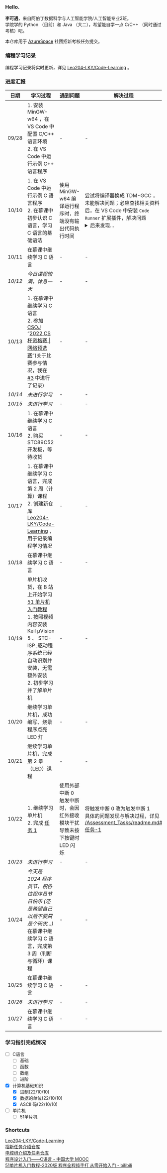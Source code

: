 ### Hello.  
**李可遇**，来自阿伯丁数据科学与人工智能学院/人工智能专业2班。  
学院学的 Python （目前）和 Java （大二），希望能自学一点 C/C++ （同时通过考核）吧。  

本仓库用于 [AzureSpace](https://github.com/AzureSpace531) 社团招新考核任务提交。  

### 编程学习记录  
编程学习记录将实时更新，详见 [Leo204-LKY/Code-Learning](https://github.com/Leo204-LKY/Code-Learning) 。  

### 进度汇报  
| 日期 | 学习过程 | 遇到问题 | 解决过程 |  
| --- | --- | --- | --- |  
| 09/28 | 1. 安装 MinGW-w64 ，在 VS Code 中配置 C/C++ 语言环境<br>2. 在 VS Code 中运行示例 C++ 语言程序   | - | - |
| 10/10 | 1. 在 VS Code 中运行示例 C 语言程序<br>2. 在慕课中初步认识 C 语言，学习 C 语言的基础语法  | 使用 MinGW-w64 编译运行程序时，终端没有输出代码执行时间 | 尝试将编译器换成 TDM-GCC ，未能解决问题；必应查找相关资料后，在 VS Code 中安装 `Code Runner` 扩展插件，解决问题<br><details><summary>后来发现…</summary><pre>（后来发现 Code Runner 默认在 VS Code 的“输出”部分显示运行<br>时间，此时因为输出为只读，无法进行输入操作[如下图]；而如果配<br>置 Code Runner 在终端中运行，则无法显示程序运行时间，最终放<br>弃尝试同时满足以上两个要求，仅在需要时选择对应运行方式）<br><img width="400" alt="image" src="https://user-images.githubusercontent.com/57821066/195294895-e44cb0e0-8346-4df8-9f83-464edc1a745f.png"></pre></details> |  
| 10/11 | 在慕课中继续学习 C 语言 | - | - |  
| *10/12* | *今日课程较满，休息一天* | - | - |  
| 10/13 | 1. 在慕课中继续学习 C 语言<br>2. 参加 [CSOJ](http://csoj.scnu.edu.cn/) “[2022 CS杯资格赛 \| 网络预选赛](http://csoj.scnu.edu.cn/contest/71)”(关于比赛参与情况，我在 [#3](https://github.com/Leo204-LKY/LiKeyu_RecruitTask/issues/3) 中进行了记录) | - | - |  
| *10/14* | *未进行学习* | - | - |  
| *10/15* | *未进行学习* | - | - |  
| 10/16 | 1. 在慕课中继续学习 C 语言<br>2. 购买 STC89C52 开发板，等待收货 | - | - |  
| 10/17 | 1. 在慕课中继续学习 C 语言，完成第 2 周（计算）课程<br>2. 创建新仓库 [Leo204-LKY/Code-Learning](https://github.com/Leo204-LKY/Code-Learning) ，用于记录编程学习情况 | - | - |  
| 10/18 | 在慕课中继续学习 C 语言 | - | - |  
| 10/19 | 单片机收货，在 B 站上开始学习 [51 单片机入门教程](https://b23.tv/BV1Mb411e7re)<br>1. 按照视频内容安装 Keil μVision 5 、 STC-ISP ;驱动程序系统已经自动识别并安装，无需额外安装<br>2. 初步学习并了解单片机 | - | - |  
| 10/20 | 继续学习单片机，成功编写、烧录程序点亮 LED 灯 | - | - |  
| 10/21 | 继续学习单片机，完成第 2 章（LED）课程 | - | - |  
| 10/22 | 1. 继续学习单片机<br>2. 完成 [任务 1](https://github.com/Leo204-LKY/LiKeyu_RecruitTask/tree/main/Assessment_Tasks/Task_1) | 使用外部中断 0 触发中断时，会因红外接收模块干扰导致未按下按键时 LED 闪烁 | 将触发中断 0 改为触发中断 1<br>具体的问题发现与解决过程，详见 [/Assessment_Tasks/readme.md#任务-1](https://github.com/Leo204-LKY/LiKeyu_RecruitTask/tree/main/Assessment_Tasks#%E4%BB%BB%E5%8A%A1-1) |  
| *10/23* | *未进行学习* | - | - |  
| 10/24 | *今天是 1024 程序员节，祝各位程序员节日快乐 (还是希望自己以后不要**只**是个码农…)*<br>在慕课中继续学习 C 语言，完成第 3 周（判断与循环）课程 | - | - |  
| 10/25 | 在慕课中继续学习 C 语言 | - | - |  
| *10/26* | *未进行学习* | - | - |  
| 10/27 | 在慕课中继续学习 C 语言 | - | - |  

### 学习指引完成情况  
- [ ] C语言  
  - [ ] 基础  
  - [ ] 函数  
  - [ ] 数组  
  - [ ] 进阶  
- [x] 计算机基础知识  
  - [x] 进制(22/10/10)  
  - [x] 数据的单位(22/10/10)  
  - [x] ASCII 码(22/10/10)  
- [ ] 单片机  
  - [ ] 51单片机  

### Shortcuts
[Leo204-LKY/Code-Learning](https://github.com/Leo204-LKY/Code-Learning)  
[招新任务介绍仓库](https://github.com/AzureSpace531/RecruitTask_22_9)  
[电控组介绍及任务仓库](https://github.com/AzureSpace531/EC_Group)  
[程序设计入门——C语言 - 中国大学 MOOC](https://www.icourse163.org/course/ZJU-199001)  
[51单片机入门教程-2020版 程序全程纯手打 从零开始入门 - bilibili](https://b23.tv/BV1Mb411e7re)
